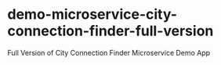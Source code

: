 # demo-microservice-city-connection-finder-full-version
Full Version of City Connection Finder Microservice Demo App
